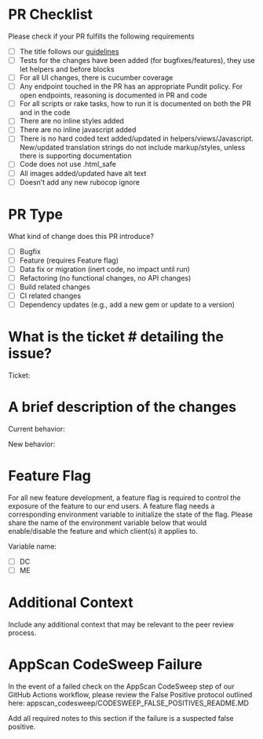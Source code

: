 # PR Checklist

Please check if your PR fulfills the following requirements
- [ ] The title follows our [guidelines](https://github.com/ideacrew/enroll/blob/trunk/CONTRIBUTING.md#commit)
- [ ] Tests for the changes have been added (for bugfixes/features), they use let helpers and before blocks
- [ ] For all UI changes, there is cucumber coverage
- [ ] Any endpoint touched in the PR has an appropriate Pundit policy. For open endpoints, reasoning is documented in PR and code
- [ ] For all scripts or rake tasks, how to run it is documented on both the PR and in the code
- [ ] There are no inline styles added
- [ ] There are no inline javascript added
- [ ] There is no hard coded text added/updated in helpers/views/Javascript. New/updated translation strings do not include markup/styles, unless there is supporting documentation
- [ ] Code does not use .html_safe
- [ ] All images added/updated have alt text
- [ ] Doesn’t add any new rubocop ignore

# PR Type
What kind of change does this PR introduce?

- [ ] Bugfix
- [ ] Feature (requires Feature flag)
- [ ] Data fix or migration (inert code, no impact until run)
- [ ] Refactoring (no functional changes, no API changes)
- [ ] Build related changes
- [ ] CI related changes
- [ ] Dependency updates (e.g., add a new gem or update to a version)

# What is the ticket # detailing the issue?

Ticket: 

# A brief description of the changes

Current behavior:

New behavior:

# Feature Flag

For all new feature development, a feature flag is required to control the exposure of the feature to our end users. A feature flag needs a corresponding environment variable to initialize the state of the flag. Please share the name of the environment variable below that would enable/disable the feature and which client(s) it applies to.

Variable name:

- [ ] DC
- [ ] ME

# Additional Context
Include any additional context that may be relevant to the peer review process.

# AppScan CodeSweep Failure
In the event of a failed check on the AppScan CodeSweep step of our GitHub Actions workflow, please review the False Positive protocol outlined here: appscan_codesweep/CODESWEEP_FALSE_POSITIVES_README.MD

Add all required notes to this section if the failure is a suspected false positive.
